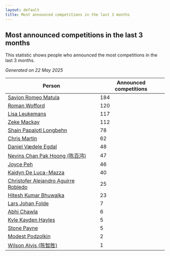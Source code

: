 ```yaml
---
layout: default
title: Most announced competitions in the last 3 months
---
```

## Most announced competitions in the last 3 months
This statistic shows people who announced the most competitions in the last 3 months.

*Generated on 22 May 2025*

| Person | Announced competitions |
| --- | --- |
| [Savion Romeo Matula](https://www.worldcubeassociation.org/persons/2019MATU03) | 184 |
| [Roman Wofford](https://www.worldcubeassociation.org/persons/2017WOFF01) | 120 |
| [Lisa Leukemans](https://www.worldcubeassociation.org/persons/2021LEUK01) | 117 |
| [Zeke Mackay](https://www.worldcubeassociation.org/persons/2015MACK06) | 112 |
| [Shain Papalotl Longbehn](https://www.worldcubeassociation.org/persons/2020LONG05) | 78 |
| [Chris Martin](https://www.worldcubeassociation.org/persons/2013MART03) | 62 |
| [Daniel Vædele Egdal](https://www.worldcubeassociation.org/persons/2013EGDA01) | 48 |
| [Nevins Chan Pak Hoong (陈百鸿)](https://www.worldcubeassociation.org/persons/2010CHAN20) | 47 |
| [Joyce Peh](https://www.worldcubeassociation.org/persons/2017PEHJ01) | 46 |
| [Kaidyn De Luca-Mazza](https://www.worldcubeassociation.org/persons/2019LUCA01) | 40 |
| [Christofer Alejandro Aguirre Robledo](https://www.worldcubeassociation.org/persons/2016ROBL05) | 25 |
| [Hitesh Kumar Bhuwalka](https://www.worldcubeassociation.org/persons/2022BHUW01) | 23 |
| [Lars Johan Folde](https://www.worldcubeassociation.org/persons/2018FOLD01) | 7 |
| [Abhi Chawla](https://www.worldcubeassociation.org/persons/2019CHAW01) | 6 |
| [Kyle Kayden Hayles](https://www.worldcubeassociation.org/persons/2022HAYL02) | 5 |
| [Stone Payne](https://www.worldcubeassociation.org/persons/2018SIMP06) | 5 |
| [Modest Podzolkin](https://www.worldcubeassociation.org/persons/2017PODZ01) | 2 |
| [Wilson Alvis (陈智胜)](https://www.worldcubeassociation.org/persons/2011ALVI01) | 1 |
